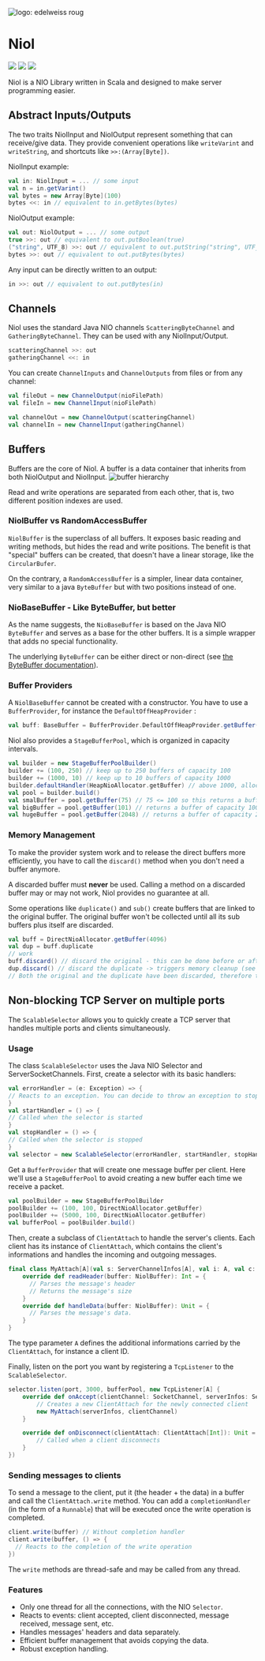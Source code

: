 ![logo: edelweiss roug](logo.png)

# Niol

[![](https://jitpack.io/v/TheElectronWill/Niol.svg)](https://jitpack.io/#TheElectronWill/Niol)
![](https://img.shields.io/github/commits-since/TheElectronWill/Niol/1.2.svg)
![](https://img.shields.io/badge/scala%20version-2.12.4-dd0017.svg)

Niol is a NIO Library written in Scala and designed to make server programming easier.

## Abstract Inputs/Outputs

The two traits NiolInput and NiolOutput represent something that can receive/give data. They provide convenient operations like `writeVarint` and `writeString`, and shortcuts like `>>:(Array[Byte])`.

NiolInput example:
```scala
val in: NiolInput = ... // some input
val n = in.getVarint()
val bytes = new Array[Byte](100)
bytes <<: in // equivalent to in.getBytes(bytes)
```
NiolOutput example:
```scala
val out: NiolOutput = ... // some output
true >>: out // equivalent to out.putBoolean(true)
("string", UTF_8) >>: out // equivalent to out.putString("string", UTF_8)
bytes >>: out // equivalent to out.putBytes(bytes)
```
Any input can be directly written to an output:
```scala
in >>: out // equivalent to out.putBytes(in)
```

## Channels

Niol uses the standard Java NIO channels `ScatteringByteChannel` and `GatheringByteChannel`. They can be used with any NiolInput/Output.
```scala
scatteringChannel >>: out
gatheringChannel <<: in
```

You can create `ChannelInputs` and `ChannelOutputs` from files or from any channel:
```scala
val fileOut = new ChannelOutput(nioFilePath)
val fileIn = new ChannelInput(nioFilePath)

val channelOut = new ChannelOutput(scatteringChannel)
val channelIn = new ChannelInput(gatheringChannel)
```

## Buffers

Buffers are the core of Niol. A buffer is a data container that inherits from both NiolOutput and NiolInput.
![buffer hierarchy](buffer_hierarchy.png)

Read and write operations are separated from each other, that is, two different position indexes are used.

### NiolBuffer vs RandomAccessBuffer

`NiolBuffer` is the superclass of all buffers. It exposes basic reading and writing methods, but hides the read and write positions. The benefit is that "special" buffers can be created, that doesn't have a linear storage, like the `CircularBufer`.

On the contrary, a `RandomAccessBuffer` is a simpler, linear data container, very similar to a java `ByteBuffer` but with two positions instead of one.

### NioBaseBuffer - Like ByteBuffer, but better

As the name suggests, the `NioBaseBuffer` is based on the Java NIO `ByteBuffer` and serves as a base for the other buffers. It is a simple wrapper that adds no special functionality.

The underlying `ByteBuffer` can be either direct or non-direct (see [the ByteBuffer documentation](https://docs.oracle.com/javase/8/docs/api/java/nio/ByteBuffer.html)).

### Buffer Providers

A `NiolBaseBuffer` cannot be created with a constructor. You have to use a `BufferProvider`, for instance the `DefaultOffHeapProvider` :
```scala
val buff: BaseBuffer = BufferProvider.DefaultOffHeapProvider.getBuffer(capacity)
```

Niol also provides a `StageBufferPool`, which is organized in capacity intervals.

```scala
val builder = new StageBufferPoolBuilder()
builder += (100, 250) // keep up to 250 buffers of capacity 100
builder += (1000, 10) // keep up to 10 buffers of capacity 1000
builder.defaultHandler(HeapNioAllocator.getBuffer) // above 1000, allocate on-demand on the heap
val pool = builder.build()
val smalBuffer = pool.getBuffer(75) // 75 <= 100 so this returns a buffer of capacity 100
val bigBuffer = pool.getBuffer(101) // returns a buffer of capacity 1000
val hugeBuffer = pool.getBuffer(2048) // returns a buffer of capacity 2048
```

### Memory Management

To make the provider system work and to release the direct buffers more efficiently, you have to call the `discard()` method when you don't need a buffer anymore.

A discarded buffer must **never** be used. Calling a method on a discarded buffer may or may not work, Niol provides no guarantee at all.

Some operations like `duplicate()` and `sub()` create buffers that are linked to the original buffer. The original buffer won't be collected until all its sub buffers plus itself are discarded.

```scala
val buff = DirectNioAllocator.getBuffer(4096)
val dup = buff.duplicate
// work
buff.discard() // discard the original - this can be done before or after discarding the duplicate, it doesn't matter!
dup.discard() // discard the duplicate -> triggers memory cleanup (see below)
// Both the original and the duplicate have been discarded, therefore the buffer's memory is released as soon as possible.
```

## Non-blocking TCP Server on multiple ports

The `ScalableSelector` allows you to quickly create a TCP server that handles multiple ports and clients simultaneously.

### Usage

The class `ScalableSelector` uses the Java NIO Selector and ServerSocketChannels.
First, create a selector with its basic handlers:
```scala
val errorHandler = (e: Exception) => {
// Reacts to an exception. You can decide to throw an exception to stop the server, or to continue.
}
val startHandler = () => {
// Called when the selector is started
}
val stopHandler = () => {
// Called when the selector is stopped
}
val selector = new ScalableSelector(errorHandler, startHandler, stopHandler)
```

Get a `BufferProvider` that will create one message buffer per client. Here we'll use a `StageBufferPool` to avoid creating a new buffer each time we receive a packet.
```scala
val poolBuilder = new StageBufferPoolBuilder
poolBuilder += (100, 100, DirectNioAllocator.getBuffer)
poolBuilder += (5000, 100, DirectNioAllocator.getBuffer)
val bufferPool = poolBuilder.build()
```

Then, create a subclass of `ClientAttach` to handle the server's clients. Each client has its instance of `ClientAttach`, which contains the client's informations and handles the incoming and outgoing messages.
```scala
final class MyAttach[A](val s: ServerChannelInfos[A], val i: A, val c: SocketChannel) extends ClientAttach[A](s,i,c) {
	override def readHeader(buffer: NiolBuffer): Int = {
      // Parses the message's header
      // Returns the message's size
	}
	override def handleData(buffer: NiolBuffer): Unit = {
      // Parses the message's data.
	}
}
```
The type parameter `A` defines the additional informations carried by the `ClientAttach`, for instance a client ID.

Finally, listen on the port you want by registering a `TcpListener` to the `ScalableSelector`.
```scala
selector.listen(port, 3000, bufferPool, new TcpListener[A] {
	override def onAccept(clientChannel: SocketChannel, serverInfos: ServerChannelInfos[Int]): ClientAttach[Int] = {
		// Creates a new ClientAttach for the newly connected client
		new MyAttach(serverInfos, clientChannel)
	}

	override def onDisconnect(clientAttach: ClientAttach[Int]): Unit = {
		// Called when a client disconnects
	}
})
```

### Sending messages to clients
To send a message to the client, put it (the header + the data) in a buffer and call the `ClientAttach.write` method. You can add a `completionHandler` (in the form of a `Runnable`) that will be executed once the write operation is completed.

```scala
client.write(buffer) // Without completion handler
client.write(buffer, () => {
  // Reacts to the completion of the write operation
})
```

The `write` methods are thread-safe and may be called from any thread.

### Features

- Only one thread for all the connections, with the NIO `Selector`.
- Reacts to events: client accepted, client disconnected, message received, message sent, etc.
- Handles messages' headers and data separately.
- Efficient buffer management that avoids copying the data.
- Robust exception handling.
